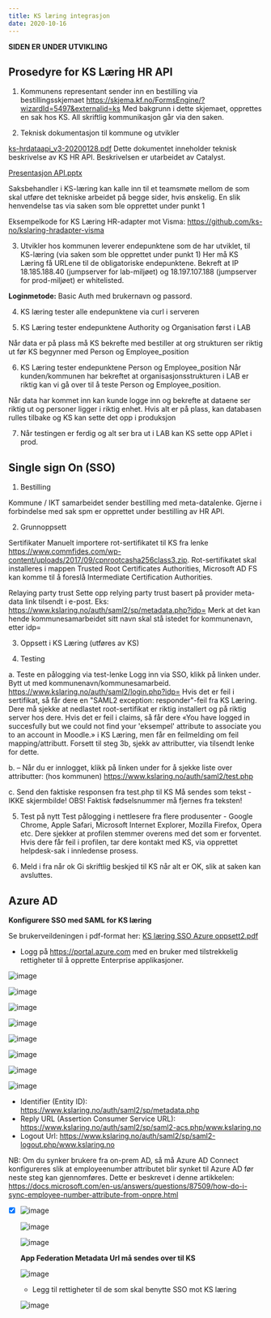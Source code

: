 ```yaml
---
title: KS læring integrasjon
date: 2020-10-16
---
```

**SIDEN ER UNDER UTVIKLING**

## Prosedyre for KS Læring HR API

1. Kommunens representant sender inn en bestilling via bestillingsskjemaet
https://skjema.kf.no/FormsEngine/?wizardId=5497&externalid=ks
Med bakgrunn i dette skjemaet, opprettes en sak hos KS. All skriftlig kommunikasjon går via den saken.

2. Teknisk dokumentasjon til kommune og utvikler

[ks-hrdataapi_v3-20200128.pdf](https://github.com/ks-no/ks-no.github.io/files/6569985/ks-hrdataapi_v3-20200128.pdf) Dette dokumentet inneholder teknisk beskrivelse av KS HR API. Beskrivelsen er utarbeidet av Catalyst.

[Presentasjon API.pptx](https://github.com/ks-no/ks-no.github.io/files/6570229/Presentasjon.API.pptx)

Saksbehandler i KS-læring kan kalle inn til et teamsmøte mellom de som skal utføre det tekniske arbeidet på begge sider, hvis ønskelig. En slik henvendelse tas via saken som ble opprettet under punkt 1

Eksempelkode for KS Læring HR-adapter mot Visma: https://github.com/ks-no/kslaring-hradapter-visma

3. Utvikler hos kommunen leverer endepunktene som de har utviklet, til KS-læring (via saken som ble opprettet under punkt 1)
Her må KS Læring få URLene til de obligatoriske endepunktene. Bekreft at IP 18.185.188.40 (jumpserver for lab-miljøet) og 18.197.107.188 (jumpserver for prod-miljøet) er whitelisted. 

**Loginmetode:** Basic Auth med brukernavn og passord.

4. KS læring tester alle endepunktene via curl i serveren


5. KS Læring tester endepunktene Authority og Organisation først i LAB

Når data er på plass må KS bekrefte med bestiller at org strukturen ser riktig ut før KS begynner med Person og Employee_position


6. KS Læring tester endepunktene Person og Employee_position
Når kunden/kommunen har bekreftet at organisasjonsstrukturen i LAB er riktig kan vi gå over til å teste Person og Employee_position.

Når data har kommet inn kan kunde logge inn og bekrefte at dataene ser riktig ut og personer ligger i riktig enhet. Hvis alt er på plass, kan databasen rulles tilbake og KS kan sette det opp i produksjon

7. Når testingen er ferdig og alt ser bra ut i LAB kan KS sette opp APIet i prod.


## Single sign On (SSO)
1. Bestilling

Kommune / IKT samarbeidet sender bestilling med meta-datalenke. Gjerne i forbindelse med sak spm er opprettet under bestilling av HR API.

2. Grunnoppsett

Sertifikater
Manuelt importere rot-sertifikatet til KS fra lenke https://www.commfides.com/wp-content/uploads/2017/09/cpnrootcasha256class3.zip. Rot-sertifikatet skal installeres i mappen Trusted Root Certificates Authorities, Microsoft AD FS kan komme til å foreslå Intermediate Certification Authorities.

Relaying party trust
Sette opp relying party trust basert på provider meta-data link tilsendt i e-post. Eks: https://www.kslaring.no/auth/saml2/sp/metadata.php?idp=<kommunenavn>
Merk at det kan hende kommunesamarbeidet sitt navn skal stå istedet for kommunenavn, etter idp=

3. Oppsett i KS Læring (utføres av KS)
  
4. Testing

  a. Teste en pålogging via test-lenke 
  Logg inn via SSO, klikk på linken under. Bytt ut <id> med kommunenavn/kommunesamarbeid. 
  https://www.kslaring.no/auth/saml2/login.php?idp=<id> 
  Hvis det er feil i sertifikat, så får dere en "SAML2 exception: responder"-feil fra KS Læring. Dere må sjekke at nedlastet root-sertifikat er riktig installert og på riktig  server hos dere. 
  Hvis det er feil i claims, så får dere «You have logged in succesfully but we could not find your 'eksempel' attribute to associate you to an account in Moodle.» i KS Læring,  men får en feilmelding om feil mapping/attributt. Forsett til steg 3b, sjekk av attributter, via tilsendt lenke for dette. 

  b. 
  –  Når du er innlogget, klikk på linken under for å sjekke liste over attributter: (hos kommunen)
  https://www.kslaring.no/auth/saml2/test.php 

  c. Send den faktiske responsen fra test.php til KS 
  Må sendes som tekst - IKKE skjermbilde! 
  OBS! Faktisk fødselsnummer må fjernes fra teksten! 

5. Test på nytt
Test pålogging i nettlesere fra flere produsenter - Google Chrome, Apple Safari, Microsoft Internet Explorer, Mozilla Firefox, Opera etc. 
Dere sjekker at profilen stemmer overens med det som er forventet. 
Hvis dere får feil i profilen, tar dere kontakt med KS, via opprettet helpdesk-sak i innledense prosess. 

6. Meld i fra når ok
Gi skriftlig beskjed til KS når alt er OK, slik at saken kan avsluttes.   
  
  
## Azure AD
**Konfigurere SSO med SAML for KS læring**

  Se brukerveildeningen i pdf-format her: [KS læring SSO Azure oppsett2.pdf](https://github.com/ks-no/ks-no.github.io/blob/source/content/kslering/KS%20L%C3%A6ring%20SSO%20Azure%20oppsett2.pdf) 
  
* Logg på https://portal.azure.com med en bruker med tilstrekkelig rettigheter til å opprette Enterprise applikasjoner.
  
![image](https://user-images.githubusercontent.com/85100070/124441985-93c86880-dd7c-11eb-9779-a44c6caaa795.png)
  
![image](https://user-images.githubusercontent.com/85100070/124442074-a6db3880-dd7c-11eb-8079-e5eb5a0f5bfd.png)

![image](https://user-images.githubusercontent.com/85100070/124442105-ae024680-dd7c-11eb-8a19-0898cc88f206.png)

![image](https://user-images.githubusercontent.com/85100070/124442152-ba869f00-dd7c-11eb-8261-afba55bb79db.png)
  
![image](https://user-images.githubusercontent.com/85100070/124442175-c1adad00-dd7c-11eb-8356-f7145d6e22be.png)

![image](https://user-images.githubusercontent.com/85100070/124572242-cb9ce200-de48-11eb-910d-2b486d15c40a.png)
  
![image](https://user-images.githubusercontent.com/85100070/124442232-ce320580-dd7c-11eb-8051-7ddb16f0d2ab.png)

![image](https://user-images.githubusercontent.com/85100070/124442253-d38f5000-dd7c-11eb-9ff3-6400036229cb.png)

* Identifier (Entity ID): https://www.kslaring.no/auth/saml2/sp/metadata.php
* Reply URL (Assertion Consumer Service URL): https://www.kslaring.no/auth/saml2/sp/saml2-acs.php/www.kslaring.no
* Logout Url: https://www.kslaring.no/auth/saml2/sp/saml2-logout.php/www.kslaring.no 


NB: Om du synker brukere fra on-prem AD, så må Azure AD Connect konfigureres slik at employeenumber attributet blir synket til Azure AD før neste steg kan gjennomføres.
Dette er beskrevet i denne artikkelen:
https://docs.microsoft.com/en-us/answers/questions/87509/how-do-i-sync-employee-number-attribute-from-onpre.html 

- [x] ![image](https://user-images.githubusercontent.com/85100070/124442809-64662b80-dd7d-11eb-8202-88c01acbcdaa.png)

  ![image](https://user-images.githubusercontent.com/85100070/124442828-692adf80-dd7d-11eb-9d6b-cf394b241925.png)

  ![image](https://user-images.githubusercontent.com/85100070/124442840-6c25d000-dd7d-11eb-89be-9a296ebeb89b.png)

  **App Federation Metadata Url må sendes over til KS**

  ![image](https://user-images.githubusercontent.com/85100070/124443030-9bd4d800-dd7d-11eb-9916-3e0f596a73e9.png)

  * Legg til rettigheter til de som skal benytte SSO mot KS læring
  
  ![image](https://user-images.githubusercontent.com/85100070/124443067-a8593080-dd7d-11eb-92b5-1fb1980507bd.png)

  


